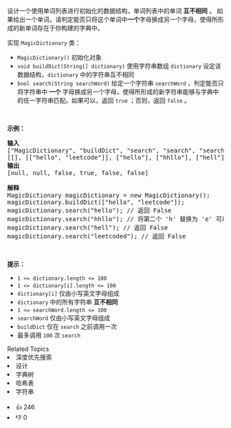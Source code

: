 <p>设计一个使用单词列表进行初始化的数据结构，单词列表中的单词 <strong>互不相同</strong> 。 如果给出一个单词，请判定能否只将这个单词中<strong>一个</strong>字母换成另一个字母，使得所形成的新单词存在于你构建的字典中。</p>

<p>实现 <code>MagicDictionary</code> 类：</p>

<ul> 
 <li><code>MagicDictionary()</code> 初始化对象</li> 
 <li><code>void buildDict(String[]&nbsp;dictionary)</code> 使用字符串数组&nbsp;<code>dictionary</code> 设定该数据结构，<code>dictionary</code> 中的字符串互不相同</li> 
 <li><code>bool search(String searchWord)</code> 给定一个字符串 <code>searchWord</code> ，判定能否只将字符串中<strong> 一个 </strong>字母换成另一个字母，使得所形成的新字符串能够与字典中的任一字符串匹配。如果可以，返回 <code>true</code> ；否则，返回 <code>false</code> 。</li> 
</ul>

<p>&nbsp;</p>

<div class="top-view__1vxA"> 
 <div class="original__bRMd"> 
  <div> 
   <p><strong>示例：</strong></p> 
  </div>
 </div>
</div>

<pre>
<strong>输入</strong>
["MagicDictionary", "buildDict", "search", "search", "search", "search"]
[[], [["hello", "leetcode"]], ["hello"], ["hhllo"], ["hell"], ["leetcoded"]]
<strong>输出</strong>
[null, null, false, true, false, false]

<strong>解释</strong>
MagicDictionary magicDictionary = new MagicDictionary();
magicDictionary.buildDict(["hello", "leetcode"]);
magicDictionary.search("hello"); // 返回 False
magicDictionary.search("hhllo"); // 将第二个 'h' 替换为 'e' 可以匹配 "hello" ，所以返回 True
magicDictionary.search("hell"); // 返回 False
magicDictionary.search("leetcoded"); // 返回 False
</pre>

<p>&nbsp;</p>

<p><strong>提示：</strong></p>

<ul> 
 <li><code>1 &lt;=&nbsp;dictionary.length &lt;= 100</code></li> 
 <li><code>1 &lt;=&nbsp;dictionary[i].length &lt;= 100</code></li> 
 <li><code>dictionary[i]</code> 仅由小写英文字母组成</li> 
 <li><code>dictionary</code> 中的所有字符串 <strong>互不相同</strong></li> 
 <li><code>1 &lt;=&nbsp;searchWord.length &lt;= 100</code></li> 
 <li><code>searchWord</code> 仅由小写英文字母组成</li> 
 <li><code>buildDict</code> 仅在 <code>search</code> 之前调用一次</li> 
 <li>最多调用 <code>100</code> 次 <code>search</code></li> 
</ul>

<div><div>Related Topics</div><div><li>深度优先搜索</li><li>设计</li><li>字典树</li><li>哈希表</li><li>字符串</li></div></div><br><div><li>👍 246</li><li>👎 0</li></div>